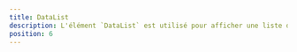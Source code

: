 ```yaml
---
title: DataList
description: L'élément `DataList` est utilisé pour afficher une liste d'informations.
position: 6
---
```


<doc-tabs light>

<doc-tab-item label="API">
<doc-api name="data-list"></doc-api>
</doc-tab-item>

</doc-tabs>
